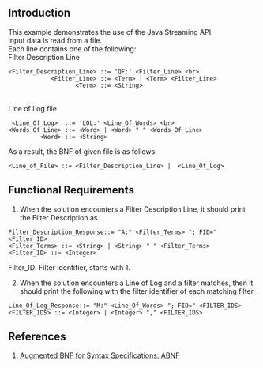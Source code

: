Introduction
------------

This example demonstrates the use of the Java Streaming API.
<br>Input data is read from a file.
<br>Each line contains one of the following:
<br>Filter Description Line
```
<Filter_Description_Line> ::= 'QF:' <Filter_Line> <br>
            <Filter_Line> ::= <Term> | <Term> <Filter_Line>
                   <Term> ::= <String>
```
<br>Line of Log file 
```
 <Line_Of_Log>  ::= 'LOL:' <Line_Of_Words> <br>
<Words_Of_Line> ::= <Word> | <Word> " " <Words_Of_Line>
         <Word> ::= <String> 
```
As a result, the BNF of given file is as follows:

```
<Line_of_File> ::= <Filter_Description_Line> |  <Line_Of_Log>
```

Functional Requirements
-----------------------
1) When the solution encounters a Filter Description Line, it should print the Filter Description as.
```
Filter_Description_Response::= "A:" <Filter_Terms> "; FID=" <Filter_ID>
<Filter_Terms> ::= <String> | <String> " " <Filter_Terms>
<Filter_ID> ::= <Integer>
```
Filter_ID: Filter identifier, starts with 1.

2) When the solution encounters a Line of Log and a filter matches, 
then it should print the following with the filter identifier of each matching filter.
```
Line_Of_Log_Response::= "M:" <Line_Of_Words> "; FID=" <FILTER_IDS>
<FILTER_IDS> ::= <Integer> | <Integer> "," <FILTER_IDS>

```

References
------------
1. [Augmented BNF for Syntax Specifications: ABNF](https://datatracker.ietf.org/doc/html/rfc5234)
